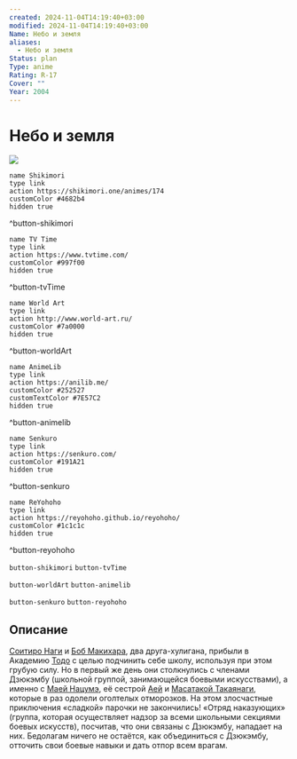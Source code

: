 ```yaml
---
created: 2024-11-04T14:19:40+03:00
modified: 2024-11-04T14:19:40+03:00
Name: Небо и земля
aliases:
  - Небо и земля
Status: plan
Type: anime
Rating: R-17
Cover: ""
Year: 2004
---
```


# Небо и земля

![](https://nyaa.shikimori.one/uploads/poster/animes/174/9ac95eecbdc645f42a4faedf1c6e3cdc.jpeg)

```button
name Shikimori
type link
action https://shikimori.one/animes/174
customColor #4682b4
hidden true
```
^button-shikimori

```button
name TV Time
type link
action https://www.tvtime.com/
customColor #997f00
hidden true
```
^button-tvTime

```button
name World Art
type link
action http://www.world-art.ru/
customColor #7a0000
hidden true
```
^button-worldArt

```button
name AnimeLib
type link
action https://anilib.me/
customColor #252527
customTextColor #7E57C2
hidden true
```
^button-animelib

```button
name Senkuro
type link
action https://senkuro.com/
customColor #191A21
hidden true
```
^button-senkuro

```button
name ReYohoho
type link
action https://reyohoho.github.io/reyohoho/
customColor #1c1c1c
hidden true
```
^button-reyohoho

`button-shikimori` `button-tvTime`

`button-worldArt` `button-animelib`

`button-senkuro` `button-reyohoho`

## Описание

[Соитиро Наги](https://shikimori.one/characters/839-souichirou-nagi) и [Боб Макихара](https://shikimori.one/characters/840-bob-makihara), два друга-хулигана, прибыли в Академию [Тодо](https://shikimori.one/characters/245013-toudou) с целью подчинить себе школу, используя при этом грубую силу. Но в первый же день они столкнулись с членами Дзюкэмбу (школьной группой, занимающейся боевыми искусствами), а именно с [Маей Нацумэ](https://shikimori.one/characters/841-maya-natsume), её сестрой [Аей](https://shikimori.one/characters/842-aya-natsume) и [Масатакой Такаянаги](https://shikimori.one/characters/843-masataka-takayanagi), которые в раз одолели оголтелых отморозков. На этом злосчастные приключения «сладкой» парочки не закончились! «Отряд наказующих» (группа, которая осуществляет надзор за всеми школьными секциями боевых искусств), посчитав, что они связаны с Дзюкэмбу, нападает на них. Бедолагам ничего не остаётся, как объединиться с Дзюкэмбу, отточить свои боевые навыки и дать отпор всем врагам.
